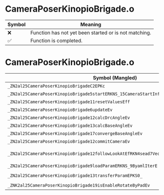 # CameraPoserKinopioBrigade.o
| Symbol | Meaning 
| ------------- | ------------- 
| :x: | Function has not yet been started or is not matching. 
| :white_check_mark: | Function is completed. 


# CameraPoserKinopioBrigade.o
| Symbol (Mangled) | Symbol (Demangled) | Decompiled? |
| ------------- |  ------------- | ------------- |
| `_ZN2al25CameraPoserKinopioBrigadeC2EPKc` | `al::CameraPoserKinopioBrigade::CameraPoserKinopioBrigade(char const*)` | :white_check_mark: |
| `_ZN2al25CameraPoserKinopioBrigade5startERKNS_15CameraStartInfoE` | `al::CameraPoserKinopioBrigade::start(al::CameraStartInfo const&)` | :white_check_mark: |
| `_ZN2al25CameraPoserKinopioBrigade11resetValuesEff` | `al::CameraPoserKinopioBrigade::resetValues(float,float)` | :white_check_mark: |
| `_ZN2al25CameraPoserKinopioBrigade6updateEv` | `al::CameraPoserKinopioBrigade::update(void)` | :white_check_mark: |
| `_ZN2al25CameraPoserKinopioBrigade12calcDrcAngleEv` | `al::CameraPoserKinopioBrigade::calcDrcAngle(void)` | :white_check_mark: |
| `_ZN2al25CameraPoserKinopioBrigade13calcBaseAngleEv` | `al::CameraPoserKinopioBrigade::calcBaseAngle(void)` | :white_check_mark: |
| `_ZN2al25CameraPoserKinopioBrigade17convergeBaseAngleEv` | `al::CameraPoserKinopioBrigade::convergeBaseAngle(void)` | :white_check_mark: |
| `_ZN2al25CameraPoserKinopioBrigade12commitCameraEv` | `al::CameraPoserKinopioBrigade::commitCamera(void)` | :white_check_mark: |
| `_ZN2al25CameraPoserKinopioBrigade12followLookAtEfRKN4sead7Vector3IfEES5_RKNS0_6V3boolE` | `al::CameraPoserKinopioBrigade::followLookAt(float,sead::Vector3<float> const&,sead::Vector3<float> const&,al::CameraPoserKinopioBrigade::V3bool const&)` | :white_check_mark: |
| `_ZN2al25CameraPoserKinopioBrigade9loadParamERKNS_9ByamlIterE` | `al::CameraPoserKinopioBrigade::loadParam(al::ByamlIter const&)` | :white_check_mark: |
| `_ZN2al25CameraPoserKinopioBrigade13transferParamEPKS0_` | `al::CameraPoserKinopioBrigade::transferParam(al::CameraPoserKinopioBrigade const*)` | :white_check_mark: |
| `_ZNK2al25CameraPoserKinopioBrigade19isEnableRotateByPadEv` | `al::CameraPoserKinopioBrigade::isEnableRotateByPad(void)const` | :white_check_mark: |
